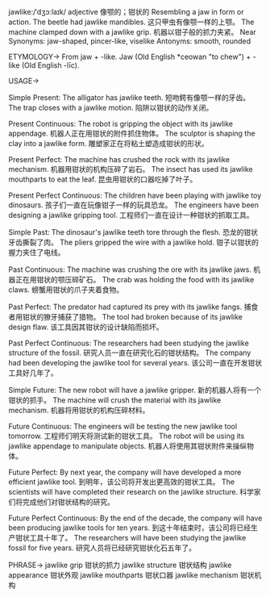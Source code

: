 jawlike:/ˈdʒɔːlaɪk/
adjective
像颚的；钳状的
Resembling a jaw in form or action.
The beetle had jawlike mandibles.  这只甲虫有像颚一样的上颚。
The machine clamped down with a jawlike grip.  机器以钳子般的抓力夹紧。
Near Synonyms:  jaw-shaped, pincer-like, viselike
Antonyms:  smooth, rounded


ETYMOLOGY->
From jaw + -like.  Jaw (Old English *ceowan "to chew") + -like (Old English -līc).


USAGE->

Simple Present:
The alligator has jawlike teeth.  短吻鳄有像颚一样的牙齿。
The trap closes with a jawlike motion.  陷阱以钳状的动作关闭。

Present Continuous:
The robot is gripping the object with its jawlike appendage.  机器人正在用钳状的附件抓住物体。
The sculptor is shaping the clay into a jawlike form.  雕塑家正在将粘土塑造成钳状的形状。

Present Perfect:
The machine has crushed the rock with its jawlike mechanism.  机器用钳状的机构压碎了岩石。
The insect has used its jawlike mouthparts to eat the leaf.  昆虫用钳状的口器吃掉了叶子。

Present Perfect Continuous:
The children have been playing with jawlike toy dinosaurs. 孩子们一直在玩像钳子一样的玩具恐龙。
The engineers have been designing a jawlike gripping tool.  工程师们一直在设计一种钳状的抓取工具。

Simple Past:
The dinosaur's jawlike teeth tore through the flesh.  恐龙的钳状牙齿撕裂了肉。
The pliers gripped the wire with a jawlike hold.  钳子以钳状的握力夹住了电线。

Past Continuous:
The machine was crushing the ore with its jawlike jaws.  机器正在用钳状的颚压碎矿石。
The crab was holding the food with its jawlike claws.  螃蟹用钳状的爪子夹着食物。

Past Perfect:
The predator had captured its prey with its jawlike fangs.  捕食者用钳状的獠牙捕获了猎物。
The tool had broken because of its jawlike design flaw.  该工具因其钳状的设计缺陷而损坏。

Past Perfect Continuous:
The researchers had been studying the jawlike structure of the fossil.  研究人员一直在研究化石的钳状结构。
The company had been developing the jawlike tool for several years.  该公司一直在开发钳状工具好几年了。

Simple Future:
The new robot will have a jawlike gripper.  新的机器人将有一个钳状的抓手。
The machine will crush the material with its jawlike mechanism.  机器将用钳状的机构压碎材料。

Future Continuous:
The engineers will be testing the new jawlike tool tomorrow.  工程师们明天将测试新的钳状工具。
The robot will be using its jawlike appendage to manipulate objects.  机器人将使用其钳状附件来操纵物体。

Future Perfect:
By next year, the company will have developed a more efficient jawlike tool.  到明年，该公司将开发出更高效的钳状工具。
The scientists will have completed their research on the jawlike structure.  科学家们将完成他们对钳状结构的研究。

Future Perfect Continuous:
By the end of the decade, the company will have been producing jawlike tools for ten years. 到这十年结束时，该公司将已经生产钳状工具十年了。
The researchers will have been studying the jawlike fossil for five years.  研究人员将已经研究钳状化石五年了。


PHRASE->
jawlike grip  钳状的抓力
jawlike structure  钳状结构
jawlike appearance  钳状外观
jawlike mouthparts  钳状口器
jawlike mechanism  钳状机构
